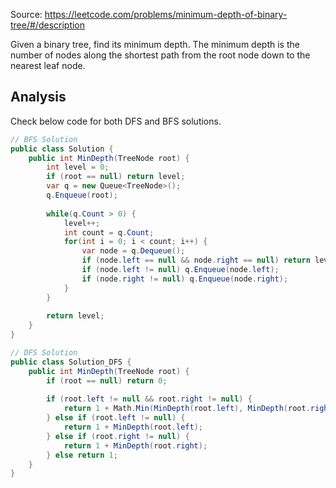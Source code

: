 Source: https://leetcode.com/problems/minimum-depth-of-binary-tree/#/description

Given a binary tree, find its minimum depth. The minimum depth is the number of nodes along the shortest path from the root node down to the nearest leaf node.

## Analysis
Check below code for both DFS and BFS solutions.
    
```c#
// BFS Solution
public class Solution {
    public int MinDepth(TreeNode root) {
        int level = 0;
        if (root == null) return level;
        var q = new Queue<TreeNode>();
        q.Enqueue(root);
        
        while(q.Count > 0) {
            level++;
            int count = q.Count;
            for(int i = 0; i < count; i++) {
                var node = q.Dequeue();
                if (node.left == null && node.right == null) return level;
                if (node.left != null) q.Enqueue(node.left);
                if (node.right != null) q.Enqueue(node.right);
            }
        }
        
        return level;
    }
}

// DFS Solution
public class Solution_DFS {
    public int MinDepth(TreeNode root) {
        if (root == null) return 0;
        
        if (root.left != null && root.right != null) {
            return 1 + Math.Min(MinDepth(root.left), MinDepth(root.right));
        } else if (root.left != null) {
            return 1 + MinDepth(root.left);
        } else if (root.right != null) {
            return 1 + MinDepth(root.right);
        } else return 1;
    }
}
```

